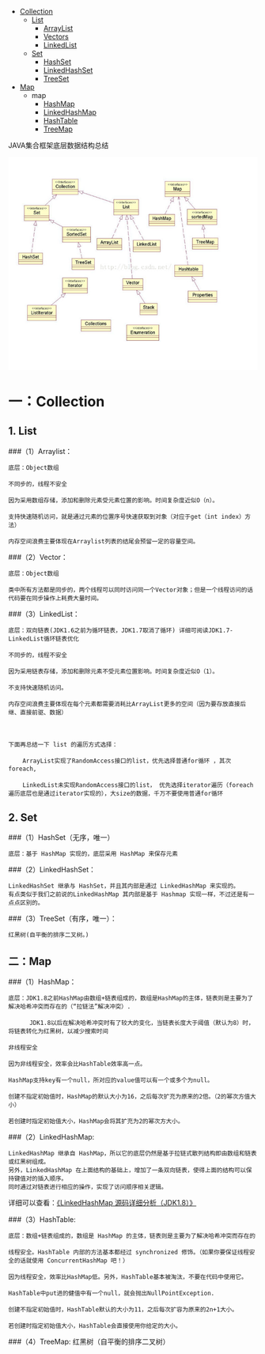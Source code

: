 <!-- TOC -->
- [Collection](#一：Collection)
    - [List](#1.-List)
        - [ArrayList](#（1）Arraylist：)
        - [Vectors](#（2）Vector：)
        - [LinkedList](#（3）LinkedList：)
    - [Set](#2.-Set)
        - [HashSet](#（1）HashSet（无序，唯一）)
        - [LinkedHashSet](#（2）LinkedHashSet： )
        - [TreeSet](#（3）TreeSet（有序，唯一）： )
- [Map](#二：Map)
     - map
        - [HashMap](#（1）HashMap： )
        - [LinkedHashMap](#（2）LinkedHashMap: )
        - [HashTable](#（3）HashTable: )
        - [TreeMap](#（4）TreeMap:)
<!-- /TOC -->

JAVA集合框架底层数据结构总结

 ![Image.text](https://raw.githubusercontent.com/jiuban0513/JavaDatabank/master/image/java%E9%9B%86%E5%90%88%E6%A1%86%E6%9E%B6.jpg)

# 一：Collection

## 1. List

###（1）Arraylist： 

	底层：Object数组

	不同步的，线程不安全

	因为采用数组存储，添加和删除元素受元素位置的影响。时间复杂度近似O（n）。

	支持快速随机访问，就是通过元素的位置序号快速获取到对象（对应于get（int index）方法）

	内存空间浪费主要体现在Arraylist列表的结尾会预留一定的容量空间。

###（2）Vector： 

	底层：Object数组

	类中所有方法都是同步的，两个线程可以同时访问同一个Vector对象；但是一个线程访问的话代码要在同步操作上耗费大量时间。

###（3）LinkedList： 

	底层：双向链表(JDK1.6之前为循环链表，JDK1.7取消了循环) 详细可阅读JDK1.7-LinkedList循环链表优化

	不同步的，线程不安全

	因为采用链表存储，添加和删除元素不受元素位置影响。时间复杂度近似O（1）。

	不支持快速随机访问。

	内存空间浪费主要体现在每个元素都需要消耗比ArrayList更多的空间（因为要存放直接后继、直接前驱、数据）

	

	下面再总结一下 list 的遍历方式选择：

		ArrayList实现了RandomAccess接口的list，优先选择普通for循环 ，其次foreach,

		LinkedList未实现RandomAccess接口的list， 优先选择iterator遍历（foreach遍历底层也是通过iterator实现的），大size的数据，千万不要使用普通for循环

	

## 2. Set

###（1）HashSet（无序，唯一）

	底层：基于 HashMap 实现的，底层采用 HashMap 来保存元素

###（2）LinkedHashSet： 
    
    LinkedHashSet 继承与 HashSet，并且其内部是通过 LinkedHashMap 来实现的。
    有点类似于我们之前说的LinkedHashMap 其内部是基于 Hashmap 实现一样，不过还是有一点点区别的。

###（3）TreeSet（有序，唯一）： 
    
    红黑树(自平衡的排序二叉树。)

## 二：Map

###（1）HashMap： 

	底层：JDK1.8之前HashMap由数组+链表组成的，数组是HashMap的主体，链表则是主要为了解决哈希冲突而存在的（“拉链法”解决冲突）.

		  JDK1.8以后在解决哈希冲突时有了较大的变化，当链表长度大于阈值（默认为8）时，将链表转化为红黑树，以减少搜索时间

	非线程安全

	因为非线程安全，效率会比HashTable效率高一点。

	HashMap支持key有一个null，所对应的value值可以有一个或多个为null。

	创建不指定初始值时，HashMap的默认大小为16，之后每次扩充为原来的2倍。（2的幂次方值大小）

	若创建时指定初始值大小，HashMap会将其扩充为2的幂次方大小。

	

###（2）LinkedHashMap: 
    
    LinkedHashMap 继承自 HashMap，所以它的底层仍然是基于拉链式散列结构即由数组和链表或红黑树组成。
    另外，LinkedHashMap 在上面结构的基础上，增加了一条双向链表，使得上面的结构可以保持键值对的插入顺序。
    同时通过对链表进行相应的操作，实现了访问顺序相关逻辑。
   详细可以查看：[《LinkedHashMap 源码详细分析（JDK1.8）》](https://www.imooc.com/article/22931)

###（3）HashTable: 

	底层：数组+链表组成的，数组是 HashMap 的主体，链表则是主要为了解决哈希冲突而存在的

	线程安全。HashTable 内部的方法基本都经过 synchronized 修饰。（如果你要保证线程安全的话就使用 ConcurrentHashMap 吧！）

	因为线程安全，效率比HashMap低。另外，HashTable基本被淘汰，不要在代码中使用它。

	HashTable中put进的健值中有一个null，就会抛出NullPointException.

	创建不指定初始值时，HashTable默认的大小为11，之后每次扩容为原来的2n+1大小。

	若创建时指定初始值大小，HashTable会直接使用你给定的大小。

	

###（4）TreeMap:
 红黑树（自平衡的排序二叉树）

